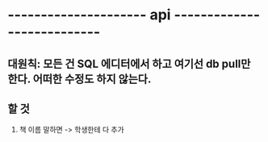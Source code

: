 # --------------------- api ---------------------------

## 대원칙: 모든 건 SQL 에디터에서 하고 여기선 db pull만 한다. 어떠한 수정도 하지 않는다.

## 할 것
1. 책 이름 말하면 -> 학생한테 다 추가

